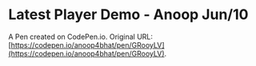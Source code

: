 # Latest Player Demo - Anoop Jun/10

A Pen created on CodePen.io. Original URL: [https://codepen.io/anoop4bhat/pen/GRooyLV](https://codepen.io/anoop4bhat/pen/GRooyLV).


